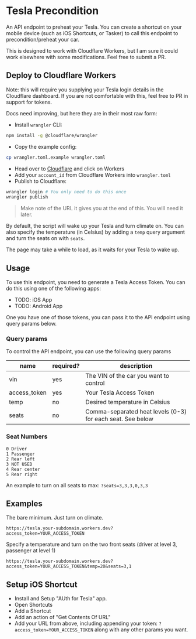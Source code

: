 # Tesla Precondition

An API endpoint to preheat your Tesla. You can create a shortcut on your mobile device (such as iOS Shortcuts, or Tasker) to call this endpoint to precondition/preheat your car.

This is designed to work with Cloudflare Workers, but I am sure it could work elsewhere with some modifications. Feel free to submit a PR.

## Deploy to Cloudflare Workers

Note: this will require you supplying your Tesla login details in the Cloudflare dashboard. If you are not comfortable with this, feel free to PR in support for tokens.

Docs need improving, but here they are in their most raw form:

- Install `wrangler` CLI:

```bash
npm install -g @cloudflare/wrangler
```

- Copy the example config:

```bash
cp wrangler.toml.example wrangler.toml
```

- Head over to [Cloudflare](https://dash.cloudflare.com/) and click on Workers
- Add your `account_id` from Cloudflare Workers into `wrangler.toml`
- Publish to Cloudflare:

```bash
wrangler login # You only need to do this once
wrangler publish
```

> Make note of the URL it gives you at the end of this. You will need it later.

By default, the script will wake up your Tesla and turn climate on. You can also specify the temperature (in Celsius) by adding a `temp` query argument and turn the seats on with `seats`.

The page may take a while to load, as it waits for your Tesla to wake up.

## Usage

To use this endpoint, you need to generate a Tesla Access Token. You can do this using one of the following apps:

- TODO: iOS App
- TODO: Android App

One you have one of those tokens, you can pass it to the API endpoint using query params below.

### Query params

To control the API endpoint, you can use the following query params

| name         | required? | description                                                |
| ------------ | --------- | ---------------------------------------------------------- |
| vin          | yes       | The VIN of the car you want to control                     |
| access_token | yes       | Your Tesla Access Token                                    |
| temp         | no        | Desired temperature in Celsius                             |
| seats        | no        | Comma-separated heat levels (0-3) for each seat. See below |

### Seat Numbers

```
0 Driver
1 Passenger
2 Rear left
3 NOT USED
4 Rear center
5 Rear right
```

An example to turn on all seats to max: `?seats=3,3,3,0,3,3`

## Examples

The bare minimum. Just turn on climate.

```
https://tesla.your-subdomain.workers.dev?access_token=YOUR_ACCESS_TOKEN
```

Specify a temperature and turn on the two front seats (driver at level 3, passenger at level 1)

```
https://tesla.your-subdomain.workers.dev?access_token=YOUR_ACCESS_TOKEN&temp=20&seats=3,1
```

## Setup iOS Shortcut

- Install and Setup "AUth for Tesla" app.
- Open Shortcuts
- Add a Shortcut
- Add an action of "Get Contents Of URL"
- Add your URL from above, including appending your token: `?access_token=YOUR_ACCESS_TOKEN` along with any other params you want.

